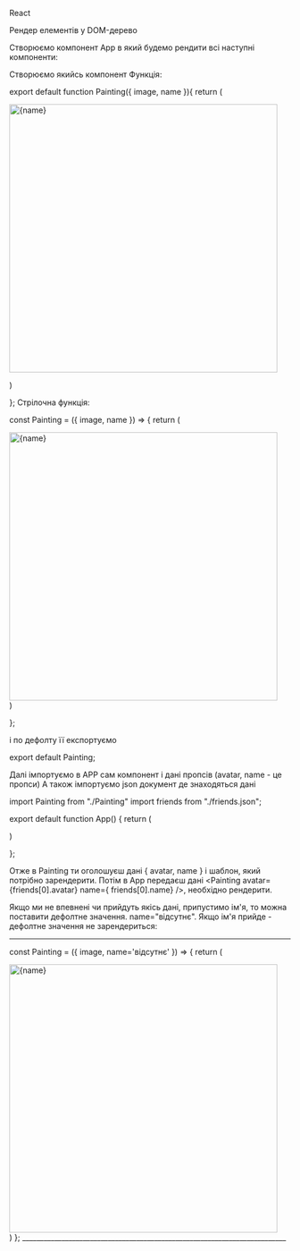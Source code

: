 React

Рендер елементів у DOM-дерево

Створюємо компонент Арр в який будемо рендити всі наступні компоненти:

Створюємо якийсь компонент Функція:

export default function Painting({ image, name }){ return ( <div>
<img src={image} alt={name} width="480"/>

   </div>
    )

}; Стрілочна функція:

const Painting = ({ image, name }) => { return (

  <div>
<img src={image} alt={name} width="480"/>
</div>
    )

};

і по дефолту її експортуємо

export default Painting;

Далі імпортуємо в АРР сам компонент і дані пропсів (avatar, name - це пропси) А
також імпортуємо json документ де знаходяться дані

import Painting from "./Painting" import friends from "./friends.json";

export default function App() { return (

<div>
      <Painting image={friends[0].avatar} name={ friends[0].name} />
 </div>
  )

};

Отже в Painting ти оголошуєш дані { avatar, name } і шаблон, який потрібно
зарендерити. Потім в Арр передаєш дані <Painting avatar={friends[0].avatar}
name={ friends[0].name} />, необхідно рендерити.

Якщо ми не впевнені чи прийдуть якісь дані, припустимо ім'я, то можна поставити
дефолтне значення. name="відсутнє". Якщо ім'я прийде - дефолтне значення не
зарендериться:

---

const Painting = ({ image, name='відсутнє' }) => { return (

  <div>
<img src={image} alt={name} width="480"/>
</div>
    )
};
__________________________________________________________________________
